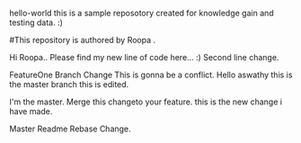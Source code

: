 hello-world
this is a sample reposotory created for knowledge gain and testing data. :)

#This repository is authored by Roopa .

Hi Roopa.. Please find my new line of code here... :)
Second line change.

FeatureOne Branch Change
This is gonna be a conflict.
Hello aswathy
this is the master branch this is edited. 

I'm the master. Merge this changeto your feature.
this is the new change i have made.

Master Readme Rebase Change.
